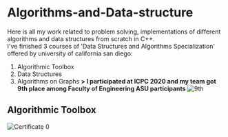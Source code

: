 # Algorithms-and-Data-structure
Here is all my work related to problem solving, implementations of different algorithms and data structures from scratch in C++.\
I've finished 3 courses of 'Data Structures and Algorithms Specialization' offered by university of california san diego:
1. Algorithmic Toolbox
2. Data Structures
3. Algorithms on Graphs
**> I participated at ICPC 2020 and my team got 9th place among Faculty of Engineering ASU participants**
![9th](https://user-images.githubusercontent.com/47945674/115971990-244c2680-a54c-11eb-8f08-452ae543ce61.png)

## Algorithmic Toolbox
![Certificate 0](https://user-images.githubusercontent.com/47945674/115971879-5f9a2580-a54b-11eb-9b8c-5b09c4f7d03d.png)


